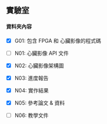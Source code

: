 ## 實驗室
#### **資料夾內容**
  - [x] G01: 包含 FPGA 和 心臟影像的程式碼    
  - [ ] N01: 心臟影像 API 文件    
  - [x] N02: 心臟影像架構圖  
  - [x] N03: 進度報告    
  - [x] N04: 實作結果   
  - [x] N05: 參考論文 & 資料  
  - [ ] N06: 教學文件

